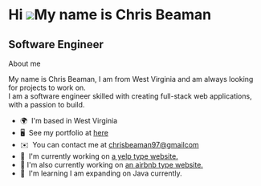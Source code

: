 Hi ![](https://user-images.githubusercontent.com/18350557/176309783-0785949b-9127-417c-8b55-ab5a4333674e.gif)My name is Chris Beaman
====================================================================================================================================

Software Engineer
-----------------

About me


  My name is Chris Beaman, I am from West Virginia and am always looking for projects to work on.  
I am a software engineer skilled with creating full-stack web applications, with a passion to build.

* 🌍  I'm based in West Virginia
* 🖥️  See my portfolio at [here](http://https://chrisbeaman11.github.io/ChrisBeamanPortfolio/)
* ✉️  You can contact me at [chrisbeaman97@gmailcom](mailto:chrisbeaman97@gmailcom)
* 🚀  I'm currently working on [a yelp type website.](http://chris-yelp.onrender.com/)
* 🚀  I'm also currently working on [an airbnb type website.](http://chris-staybnb.onrender.com/)
* 🧠  I'm learning I am expanding on Java currently.
